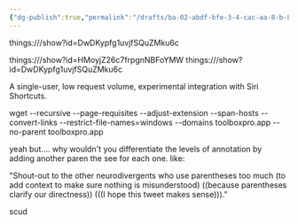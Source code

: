 ```yaml
---
{"dg-publish":true,"permalink":"/drafts/ba-02-abdf-bfe-3-4-cac-aa-8-b-8-dc-7-a1-f00295-2/","dgHomeLink":true,"dgPassFrontmatter":false}
---
```


things:///show?id=DwDKypfg1uvjfSQuZMku6c

things:///show?id=HMoyjZ26c7frpgnNBFoYMW
things:///show?id=DwDKypfg1uvjfSQuZMku6c

A single-user, low request volume, experimental integration with Siri Shortcuts.

wget --recursive --page-requisites --adjust-extension --span-hosts --convert-links --restrict-file-names=windows --domains toolboxpro.app --no-parent toolboxpro.app

yeah but.... why wouldn't you differentiate the levels of annotation by adding another paren the see for each one. like:

"Shout-out to the other neurodivergents who use parentheses too much (to add context to make sure nothing is misunderstood) ((because parentheses clarify our directness)) (((I hope this tweet makes sense)))."

scud
